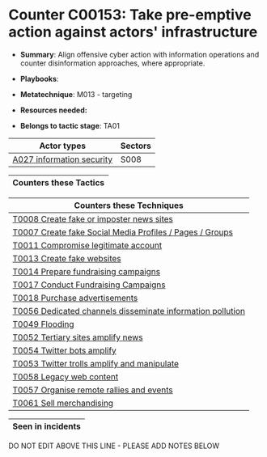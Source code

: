# Counter C00153: Take pre-emptive action against actors' infrastructure

* **Summary**: Align offensive cyber action with information operations and counter disinformation approaches, where appropriate.

* **Playbooks**: 

* **Metatechnique**: M013 - targeting

* **Resources needed:** 

* **Belongs to tactic stage**: TA01


| Actor types | Sectors |
| ----------- | ------- |
| [A027 information security](../generated_pages/actortypes/A027.md) | S008 |



| Counters these Tactics |
| ---------------------- |



| Counters these Techniques |
| ------------------------- |
| [T0008 Create fake or imposter news sites](../generated_pages/techniques/T0008.md) |
| [T0007 Create fake Social Media Profiles / Pages / Groups](../generated_pages/techniques/T0007.md) |
| [T0011 Compromise legitimate account](../generated_pages/techniques/T0011.md) |
| [T0013 Create fake websites](../generated_pages/techniques/T0013.md) |
| [T0014 Prepare fundraising campaigns](../generated_pages/techniques/T0014.md) |
| [T0017 Conduct Fundraising Campaigns](../generated_pages/techniques/T0017.md) |
| [T0018 Purchase advertisements](../generated_pages/techniques/T0018.md) |
| [T0056 Dedicated channels disseminate information pollution](../generated_pages/techniques/T0056.md) |
| [T0049 Flooding](../generated_pages/techniques/T0049.md) |
| [T0052 Tertiary sites amplify news](../generated_pages/techniques/T0052.md) |
| [T0054 Twitter bots amplify](../generated_pages/techniques/T0054.md) |
| [T0053 Twitter trolls amplify and manipulate](../generated_pages/techniques/T0053.md) |
| [T0058 Legacy web content](../generated_pages/techniques/T0058.md) |
| [T0057 Organise remote rallies and events](../generated_pages/techniques/T0057.md) |
| [T0061 Sell merchandising](../generated_pages/techniques/T0061.md) |



| Seen in incidents |
| ----------------- |


DO NOT EDIT ABOVE THIS LINE - PLEASE ADD NOTES BELOW